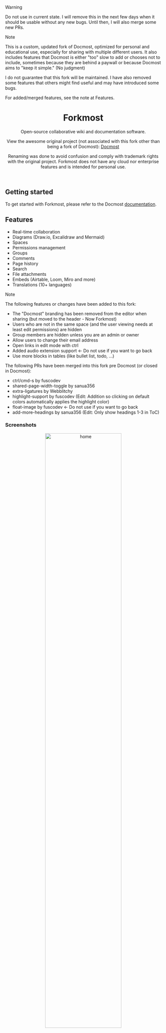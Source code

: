 > [!WARNING]
> Do not use in current state. I will remove this in the next few days when it should be usable without any new bugs. Until then, I will also merge some new PRs.

> [!NOTE]
> This is a custom, updated fork of Docmost, optimized for personal and educational use, especially for sharing with multiple different users. It also includes features that Docmost is either "too" slow to add or chooses not to include, sometimes because they are behind a paywall or because Docmost aims to "keep it simple." (No judgment)
> 
> I do not guarantee that this fork will be maintained. I have also removed some features that others might find useful and may have introduced some bugs.
> 
> For added/merged features, see the note at Features.

<div align="center">
    <h1><b>Forkmost</b></h1>
    <p>
        <p>Open-source collaborative wiki and documentation software.</p>
        <p>View the awesome original project (not associated with this fork other than being a fork of Docmost): <a href="https://docmost.com">Docmost</a></p>
        <p>Renaming was done to avoid confusion and comply with trademark rights with the original project. Forkmost does not have any cloud nor enterprise features and is intended for personal use.</p>
    </p>
</div>
<br />

## Getting started

To get started with Forkmost, please refer to the Docmost [documentation](https://docmost.com/docs).

## Features

- Real-time collaboration
- Diagrams (Draw.io, Excalidraw and Mermaid)
- Spaces
- Permissions management
- Groups
- Comments
- Page history
- Search
- File attachments
- Embeds (Airtable, Loom, Miro and more)
- Translations (10+ languages)

> [!NOTE]
> The following features or changes have been added to this fork:
> - The "Docmost" branding has been removed from the editor when sharing (but moved to the header - Now Forkmost)
> - Users who are not in the same space (and the user viewing needs at least edit permissions) are hidden
> - Group members are hidden unless you are an admin or owner
> - Allow users to change their email address
> - Open links in edit mode with ctrl
> - Added audio extension support <- Do not use if you want to go back
> - Use more blocks in tables (like bullet list, todo, ...)
> 
> The following PRs have been merged into this fork pre Docmost (or closed in Docmost):
> - ctrl/cmd-s by fuscodev
> - shared-page-width-toggle by sanua356
> - extra-ligatures by Webblitchy
> - highlight-support by fuscodev (Edit: Addition so clicking on default colors automatically applies the highlight color)
> - float-image by fuscodev <- Do not use if you want to go back
> - add-more-headings by sanua356 (Edit: Only show headings 1-3 in ToC)

### Screenshots

<p align="center">
<img alt="home" src="https://docmost.com/screenshots/home.png" width="70%">
<img alt="editor" src="https://docmost.com/screenshots/editor.png" width="70%">
</p>

### License
Docmost core is licensed under the open-source AGPL 3.0 license.  
Enterprise features are available under an enterprise license (Enterprise Edition).  <-- Not available in this fork

All files in the following directories are licensed under the Docmost Enterprise license defined in `packages/ee/License`.
  - apps/server/src/ee
  - apps/client/src/ee
  - packages/ee

### Contributing

See the [development documentation](https://docmost.com/docs/self-hosting/development) of Docmost which Forkmost follows

## Thanks

See [Docmost#Thanks](https://github.com/docmost/docmost?tab=readme-ov-file#thanks)


